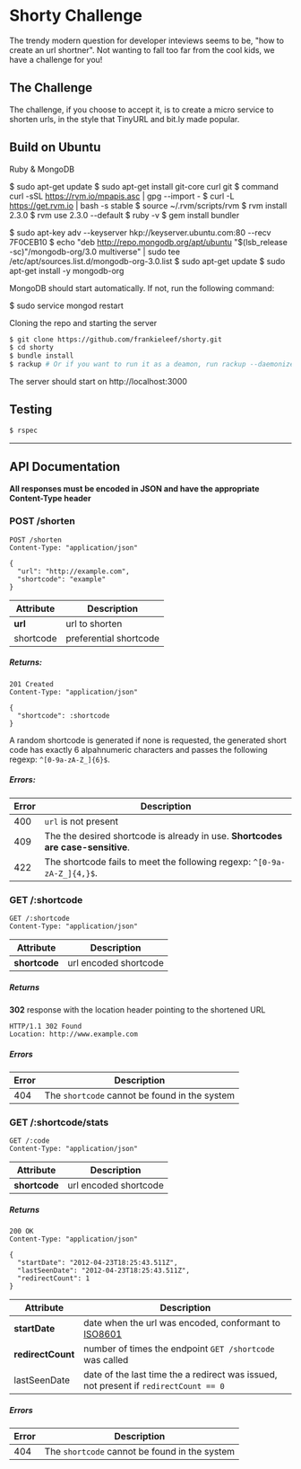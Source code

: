 Shorty Challenge
================

The trendy modern question for developer inteviews seems to be, "how to create an url shortner". Not wanting to fall too far from the cool kids, we have a challenge for you!

## The Challenge

The challenge, if you choose to accept it, is to create a micro service to shorten urls, in the style that TinyURL and bit.ly made popular.

## Build on Ubuntu

Ruby & MongoDB

$ sudo apt-get update
$ sudo apt-get install git-core curl git
$ command curl -sSL https://rvm.io/mpapis.asc | gpg --import -
$ curl -L https://get.rvm.io | bash -s stable
$ source ~/.rvm/scripts/rvm
$ rvm install 2.3.0
$ rvm use 2.3.0 --default
$ ruby -v
$ gem install bundler

$ sudo apt-key adv --keyserver hkp://keyserver.ubuntu.com:80 --recv 7F0CEB10
$ echo "deb http://repo.mongodb.org/apt/ubuntu "$(lsb_release -sc)"/mongodb-org/3.0 multiverse" | sudo tee /etc/apt/sources.list.d/mongodb-org-3.0.list
$ sudo apt-get update
$ sudo apt-get install -y mongodb-org

MongoDB should start automatically. If not, run the following command:

$ sudo service mongod restart

Cloning the repo and starting the server

```bash
$ git clone https://github.com/frankieleef/shorty.git
$ cd shorty
$ bundle install
$ rackup # Or if you want to run it as a deamon, run rackup --daemonize
```
The server should start on http://localhost:3000

## Testing

```bash
$ rspec
```

-------------------------------------------------------------------------

## API Documentation

**All responses must be encoded in JSON and have the appropriate Content-Type header**


### POST /shorten

```
POST /shorten
Content-Type: "application/json"

{
  "url": "http://example.com",
  "shortcode": "example"
}
```

Attribute | Description
--------- | -----------
**url**   | url to shorten
shortcode | preferential shortcode

##### Returns:

```
201 Created
Content-Type: "application/json"

{
  "shortcode": :shortcode
}
```

A random shortcode is generated if none is requested, the generated short code has exactly 6 alpahnumeric characters and passes the following regexp: ```^[0-9a-zA-Z_]{6}$```.

##### Errors:

Error | Description
----- | ------------
400   | ```url``` is not present
409   | The the desired shortcode is already in use. **Shortcodes are case-sensitive**.
422   | The shortcode fails to meet the following regexp: ```^[0-9a-zA-Z_]{4,}$```.


### GET /:shortcode

```
GET /:shortcode
Content-Type: "application/json"
```

Attribute      | Description
-------------- | -----------
**shortcode**  | url encoded shortcode

##### Returns

**302** response with the location header pointing to the shortened URL

```
HTTP/1.1 302 Found
Location: http://www.example.com
```

##### Errors

Error | Description
----- | ------------
404   | The ```shortcode``` cannot be found in the system

### GET /:shortcode/stats

```
GET /:code
Content-Type: "application/json"
```

Attribute      | Description
-------------- | -----------
**shortcode**  | url encoded shortcode

##### Returns

```
200 OK
Content-Type: "application/json"

{
  "startDate": "2012-04-23T18:25:43.511Z",
  "lastSeenDate": "2012-04-23T18:25:43.511Z",
  "redirectCount": 1
}
```

Attribute         | Description
--------------    | -----------
**startDate**     | date when the url was encoded, conformant to [ISO8601](http://en.wikipedia.org/wiki/ISO_8601)
**redirectCount** | number of times the endpoint ```GET /shortcode``` was called
lastSeenDate      | date of the last time the a redirect was issued, not present if ```redirectCount == 0```

##### Errors

Error | Description
----- | ------------
404   | The ```shortcode``` cannot be found in the system
